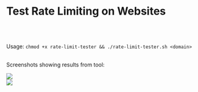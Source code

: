 # Test Rate Limiting on Websites

<br />
<br />

Usage:
``
chmod +x rate-limit-tester && ./rate-limit-tester.sh <domain>
``
<br />
<br />

Screenshots showing results from tool: 

<img src="https://s3.parrot-ctfs.com/66e340b59a92b5.39161750.png">
<br/>
<img src="https://s3.parrot-ctfs.com/66e340e8f39f85.45647476.png">
